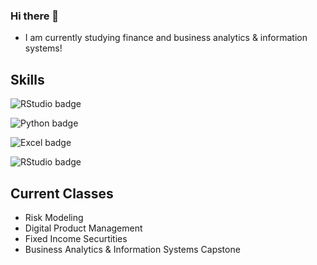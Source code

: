 ### Hi there 👋
- I am currently studying finance and business analytics & information systems!

## Skills

![RStudio badge](https://img.shields.io/badge/-rstudio-%2375AADB)


![Python badge](https://img.shields.io/static/v1?message=python&logo=python&labelColor=5c5c5c&color=3776AB&logoColor=white&label=%20&style=for-the-badge)

![Excel badge](https://img.shields.io/badge/-Microsoft%20Excel-%23217346)

![RStudio badge](https://img.shields.io/static/v1?message=rstudio&logo=rstduio&labelColor=5c5c5c&color=3776AB&logoColor=white&label=%20&style=for-the-badge)

## Current Classes
- Risk Modeling
- Digital Product Management
- Fixed Income Securtities
- Business Analytics & Information Systems Capstone
